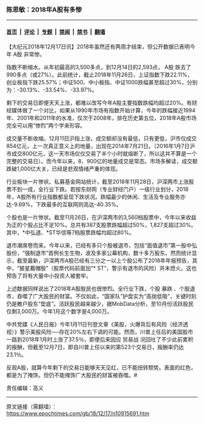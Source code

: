### 陈思敏：2018年A股有多惨

---

#### [首页](../../../..?n10915691) &nbsp;|&nbsp; [评论](../../../../../epoch-comment?n10915691) &nbsp;|&nbsp; [专题](../../../../../epoch-special?n10915691) &nbsp;|&nbsp; [禁闻](../../../../../epoch-news?n10915691) &nbsp;|&nbsp; [禁书](../../../../../books?n10915691) &nbsp;|&nbsp; [翻墙](https://github.com/gfw-breaker/nogfw/blob/master/README.md?n10915691)


<div class="post_content" id="artbody" itemprop="articleBody">
 <!-- article content begin -->
 <p>
  【大纪元2018年12月17日讯】2018年虽然还有两周才结束，但公开数据已表明今年
  <ok href="https://www.epochtimes.com/gb/tag/a%E8%82%A1.html">
   A股
  </ok>
  非常惨。
 </p>
 <div class="message-row">
  <div class="message">
   <p>
    指数不断缩水。从年初最高的3,500多点，到12月14日的2,593点，
    <ok href="https://www.epochtimes.com/gb/tag/a%E8%82%A1.html">
     A股
    </ok>
    跌去了990多点（或27%）。此前统计，截止2018年11月26日，上证指数下跌22.11%，创业板指下跌25.57%；中证500、中小板指、中证1000跌幅甚至超过30%，分别为：-30.13%、-33.54%、-33.97%。
   </p>
   <p>
    剩下的交易日即便天天上涨，都难以改写今年A股主要指数跌幅均超过20%。有财经媒体做了一个对比，如果从1990年市场有指数开始计算，今年的跌幅接近1994年、2001年和2011年的水准，仅次于2008年，排在历史第五位，2018年A股市场完全可以用“惨烈”两个字来形容。
   </p>
   <p>
    成交量不断收缩。12月11日沪指上涨，成交额却没有最低，只有更低，沪市仅成交854亿元，上一次真正意义上的地量，出现在2014年7月21日。（2016年1月7日沪市成交800亿元，这一天市场仅仅交易了半个小时就熔断了，所以这并不算是一个完整的交易日）。而今年以来，8、900亿的地量成交是常态。市场多解读，成交额跌破1,000亿大关，已经是悲观情绪严重的体现。
   </p>
   <p>
    行业板块一片惨状。私募基金网站统计，截至2018年11月28日，沪深两市上涨股票不到一成，全行业下跌。若按东财网（专业财经门户）一级行业划分，2018年，A股所有行业指数都呈现下跌状况。跌幅最少的休闲、生活及专业服务亦达-9.69%，下跌最多的互联网则高达-40.35%。
   </p>
   <p>
    个股也是一片惨状。截至11月26日，在沪深两市的3,560档股票中，今年以来收益为正的个股占比不足10%。总共有387支股票跌幅超过50%，1,827支超过30%。其中，*中弘退、*ST华信等7档股票跌幅均超过80%。
   </p>
   <p>
    退市潮席卷而来。今年以来，已经有多只个股被退市，包括“面值退市”第一股中弘股份，“强制退市”首例长生生物，波及多家公幕机构，数十多万股东。然而统计显示，截至最新，沪深两市A股已经有三分之一以上个股公布了2018年年报预告，其中，“披星戴帽股”（股票代码前面加“* ST”，警示有退市的风险）并未熄火。这也预告了将有大量中小投资人被套牢。
   </p>
   <p>
    上述数据同样说出了2018年A股股民也很惨烈。全行业下跌，个股
    <ok href="https://www.epochtimes.com/gb/tag/%E6%9A%B4%E8%B7%8C.html">
     暴跌
    </ok>
    、个股退市，吞噬了广大股民的财富。不仅如此，“国家队”护盘实为“高抛低吸”，关键时刻仍是散户股东“垫底”。活跃股民越来越少，据MobData分析，至10月份活跃股民仅剩3,000万。今年1月这个数字是4,000万。
   </p>
   <p>
    中共党媒《人民日报》今年1月11日刊登文章《美股，火爆背后有风险（经济透视）》警示美股风险──存在20%左右下调的可能。然而，川普上任后的美国股市一路到2018年1月时上涨了37.5％，即便后来因应
    <ok href="https://www.epochtimes.com/gb/tag/%E8%B4%B8%E6%98%93%E6%88%98.html">
     贸易战
    </ok>
    况回吐了不少此前累积的报酬，但截至12月7日，即自川普上任以来的第523个交易日，报酬率仍达23.1％。
   </p>
   <p>
    反观A股，就算今年剩下的交易日能够天天见红，已不能扭转颓势。表面的红色，都是为了掩饰，但仍不能掩饰广大股民的财富被吞噬。#
   </p>
  </div>
  <p>
   责任编辑：高义
  </p>
 </div>
 <!-- article content end -->
 <div id="below_article_ad">
 </div>
</div>


---

原文链接（需翻墙）：https://www.epochtimes.com/gb/18/12/17/n10915691.htm